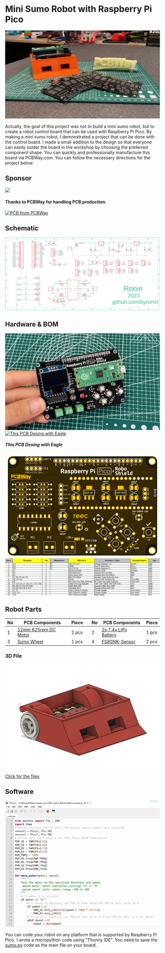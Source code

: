 # Mini Sumo Robot with Raspberry Pi Pico 

![](https://github.com/byronin/Pico_Sumo_Robot/blob/main/Hardware/Sumo2.png)

Actually, the goal of this project was not to build a mini sumo robot, but to create a robot control board that can be used with Raspberry Pi Pico. By making a mini sumo robot, I demonstrated a project that can be done with the control board. I made a small addition to the design so that everyone can easily solder the board in the workshop by choosing the preferred component shape. You can quickly and professionally manufacture this board via PCBWay.com. You can follow the necessary directions for the project below.
## Sponsor
[![](https://github.com/byronin/MQTT-DMD/blob/main/Hardware/PCBWay_logo.png)](https://www.pcbway.com/project/shareproject/LoRa_Module_for_Raspberry_Pi_Arduino_ESP8266_Testing_LoRa_under_sea_83c3da00.html)
#### Thanks to PCBWay for handling PCB production.
<a href="https://www.pcbway.com/project/shareproject/LoRa_Module_for_Raspberry_Pi_Arduino_ESP8266_Testing_LoRa_under_sea_83c3da00.html"><img src="https://www.pcbway.com/project/img/images/frompcbway-1220.png" alt="PCB from PCBWay" /></a>

  ## Schematic
[![](https://github.com/byronin/Pico_Sumo_Robot/blob/main/Hardware/Schematic.png)](https://github.com/byronin/Pico_Sumo_Robot/blob/main/Hardware/Schematic.png)
 

## Hardware & BOM
![PCBs](https://github.com/byronin/Pico_Sumo_Robot/blob/main/Hardware/Board1.png "PCBs")
 [![This PCB Desing with Eagle ](https://www.snapeda.com/static/img/eda/eagle.png "PCB Desing with Eagle ")](https://www.autodesk.com/products/eagle/free-download "This PCB Desing with Eagle ") 
  ##### This PCB Desing with Eagle  
  ![PCBs](https://github.com/byronin/Pico_Sumo_Robot/blob/main/Hardware/PCB2.png "PCBs")
  ![BOM](https://github.com/byronin/Pico_Sumo_Robot/blob/main/Hardware/bom.png "BOM")
## Robot Parts

|No| PCB Components  | Piece ||No| PCB Components  |Piece | 
| ------------- |  ------------- |------------- |---------| ------------- | ------------- |------------- |
|1| [12mm 625rpm DC Motor](https://www.sumozade.com/tr/urun/force-up-6v-625-rpm-ultrapower-dc-gear-motor "12mm 625rpm DC Motor")  |  2 pcs  ||2| [2s 7.4v LiPo Battery](https://www.jsumo.com/gens-ace-300mah-74v-25c-2s1p-lipo-battery "2s 7.4v LiPo Battery") | 1 pcs |
|3| [Sumo Wheel](https://www.sumozade.com/tr/urun/spare-bond-silicone-wheel-30x23mm-pair-black "Sumo Wheel")  |  1 pcs ||4| [FS80NK-Sensor](https://tr.aliexpress.com/item/4000859937540.html?spm=a2g0o.store_pc_allProduct.8148356.1.7bd05891yVFRjr&pdp_npi=2%40dis%21TRY%21TRY%20252.96%21TRY%20139.03%21%21%21%21%21%40210323f716798632990806175e3706%2110000009682121651%21sh "FS80NK-Sensor") | 2 pcs |
### 3D File
[![](https://github.com/byronin/Pico_Sumo_Robot/blob/main/Robot/Chasis.png)](https://github.com/byronin/Pico_Sumo_Robot/tree/main/Robot)

[Click for the files](https://www.sumozade.com/tr/urun/force-up-6v-625-rpm-ultrapower-dc-gear-motor "Click for the files")

## Software 
[![](https://github.com/byronin/Pico_Sumo_Robot/blob/main/Hardware/Code.png)](https://github.com/byronin/Pico_Sumo_Robot/blob/main/Software/sumo.py)

You can code your robot on any platform that is supported by Raspberry Pi Pico. I wrote a micropython code using "Thonny IDE". You need to save the [sumo.py](https://github.com/byronin/Pico_Sumo_Robot/blob/main/Software/sumo.py "sumo.py") code as the main file on your board.

